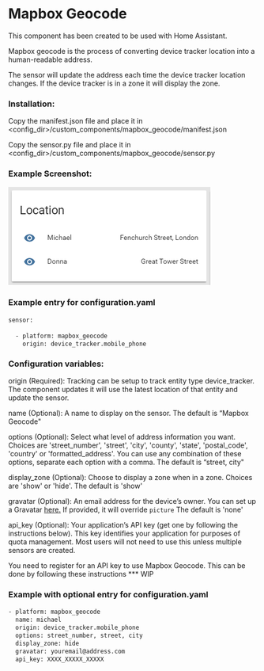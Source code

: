 # Mapbox Geocode

This component has been created to be used with Home Assistant.

Mapbox geocode is the process of converting device tracker location into a human-readable address.

The sensor will update the address each time the device tracker location changes. If the device tracker is in a zone it will display the zone.

### Installation:

Copy the manifest.json file and place it in <config_dir>/custom_components/mapbox_geocode/manifest.json

Copy the sensor.py file and place it in <config_dir>/custom_components/mapbox_geocode/sensor.py

### Example Screenshot:
![alt text](https://github.com/rangiri/MapboxGeocode-HASS/blob/master/Mapbox_Geocode_Screenshot.png "Screenshot")

### Example entry for configuration.yaml
```
sensor:

  - platform: mapbox_geocode
    origin: device_tracker.mobile_phone
```
### Configuration variables:

origin (Required): Tracking can be setup to track entity type device_tracker. The component updates it will use the latest location of that entity and update the sensor.

name (Optional): A name to display on the sensor. The default is “Mapbox Geocode"

options (Optional): Select what level of address information you want. Choices are 'street_number', 'street', 'city', 'county', 'state', 'postal_code', 'country' or 'formatted_address'. You can use any combination of these options, separate each option with a comma. The default is “street, city"

display_zone (Optional): Choose to display a zone when in a zone. Choices are 'show' or 'hide'. The default is 'show'

gravatar (Optional): An email address for the device’s owner. You can set up a Gravatar [here.](https://gravatar.com) If provided, it will override `picture` The default is 'none'

api_key (Optional): Your application’s API key (get one by following the instructions below). This key identifies your application for purposes of quota management. Most users will not need to use this unless multiple sensors are created.

You need to register for an API key to use Mapbox Geocode. This can be done by following these instructions
*** WIP


### Example with optional entry for configuration.yaml
```
- platform: mapbox_geocode
  name: michael
  origin: device_tracker.mobile_phone
  options: street_number, street, city
  display_zone: hide
  gravatar: youremail@address.com
  api_key: XXXX_XXXXX_XXXXX
```
